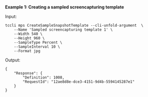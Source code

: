 **Example 1: Creating a sampled screencapturing template**



Input: 

```
tccli mps CreateSampleSnapshotTemplate --cli-unfold-argument  \
    --Name 'Sampled screencapturing template 1' \
    --Width 540 \
    --Height 960 \
    --SampleType Percent \
    --SampleInterval 10 \
    --Format jpg
```

Output: 
```
{
    "Response": {
        "Definition": 1008,
        "RequestId": "12ae8d8e-dce3-4151-9d4b-5594145287e1"
    }
}
```

